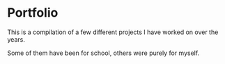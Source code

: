# Portfolio

This is a compilation of a few different projects I have worked on over the years.

Some of them have been for school, others were purely for myself.
